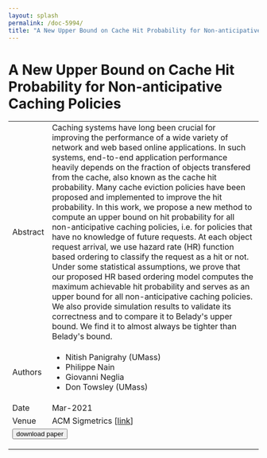 ```yaml
---
layout: splash
permalink: /doc-5994/
title: "A New Upper Bound on Cache Hit Probability for Non-anticipative Caching Policies"
---
```


# A New Upper Bound on Cache Hit Probability for Non-anticipative Caching Policies

<table>
    <tbody>
    <tr>
        <td>Abstract</td>
        <td>Caching systems have long been crucial for improving the performance of a wide variety of network and web based online applications. In such systems, end-to-end application performance heavily depends on the fraction of objects transfered from the cache, also known as the cache hit probability. Many cache eviction policies have been proposed and implemented to improve the hit probability. In this work, we propose a new method to compute an upper bound on hit probability for all non-anticipative caching policies, i.e. for policies that have no knowledge of future requests. At each object request arrival, we use hazard rate (HR) function based ordering to classify the request as a hit or not. Under some statistical assumptions, we prove that our proposed HR based ordering model computes the maximum achievable hit probability and serves as an upper bound for all non-anticipative caching policies. We also provide simulation results to validate its correctness and to compare it to Belady's upper bound. We find it to almost always be tighter than Belady's bound.</td>
    </tr>
    <tr>
        <td>Authors</td>
        <td>
            <ul>
                <li>Nitish Panigrahy (UMass)</li>
                <li>Philippe Nain</li>
                <li>Giovanni Neglia</li>
                <li>Don Towsley (UMass)</li>
            </ul>
        </td>
    </tr>
    <tr>
        <td>Date</td>
        <td>Mar-2021</td>
    </tr>
    <tr>
        <td>Venue</td>
        <td>ACM Sigmetrics [<a href="https://dl.acm.org/doi/abs/10.1145/3453953.3453985">link</a>]</td>
    </tr>
        <tr>
            <td colspan="2">
                <form method="get" action="https://dl.acm.org/doi/abs/10.1145/3453953.3453985">
                    <button type="submit">download paper</button>
                </form>
            </td>
        </tr>
    </tbody>
</table>
